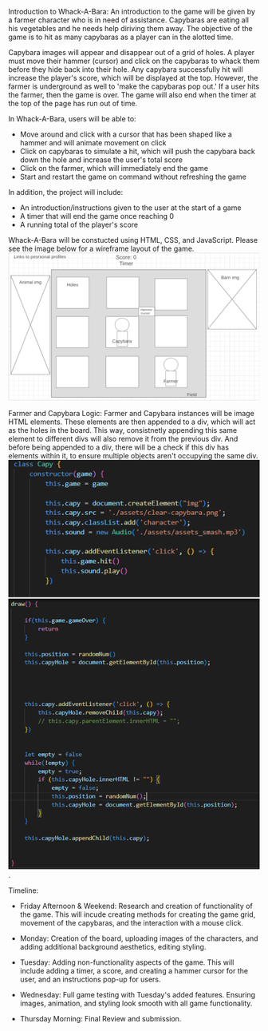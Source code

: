Introduction to Whack-A-Bara:
An introduction to the game will be given by a farmer character who is in need of assistance. Capybaras are eating all his vegetables and he needs help diriving them away. The objective of the game is to hit as many capybaras as a player can in the alotted time. 
    
Capybara images will appear and disappear out of a grid of holes. A player must move their hammer (cursor) and click on the capybaras to whack them before they hide back into their hole. Any capybara successfully hit will increase the player's score, which will be displayed at the top. However, the farmer is underground as well to 'make the capybaras pop out.' If a user hits the farmer, then the game is over. The game will also end when the timer at the top of the page has run out of time.


In Whack-A-Bara, users will be able to:

* Move around and click with a cursor that has been shaped like a hammer and will animate movement on click
* Click on capybaras to simulate a hit, which will push the capybara back down the hole and increase the user's total score
* Click on the farmer, which will immediately end the game 
* Start and restart the game on command without refreshing the game

In addition, the project will include:

* An introduction/instructions given to the user at the start of a game
* A timer that will end the game once reaching 0
* A running total of the player's score



Whack-A-Bara will be constucted using HTML, CSS, and JavaScript. Please see the image below for a wireframe layout of the game.
![wireframe](./assets/wireframe.PNG)


Farmer and Capybara Logic:
Farmer and Capybara instances will be image HTML elements. These elements are then appended to a div, which will act as the holes in the board. This way, consistnetly appending this same element to different divs will also remove it from the previous div. And before being appended to a div, there will be a check if this div has elements within it, to ensure multiple objects aren't occupying the same div.
![alt-img](./readme/capybara-constructor.PNG) ![alt-img](./readme/draw.PNG). 




Timeline:

* Friday Afternoon & Weekend: Research and creation of functionality of the game. This will incude creating methods for creating the game grid, movement of the capybaras, and the interaction with a mouse click.

* Monday: Creation of the board, uploading images of the characters, and adding additional background aesthetics, editing styling.

* Tuesday: Adding non-functionality aspects of the game. This will include adding a timer, a score, and creating a hammer cursor for the user, and an instructions pop-up for users.

* Wednesday: Full game testing with Tuesday's added features. Ensuring images, animation, and styling look smooth with all game functionality.

* Thursday Morning: Final Review and submission.
